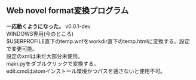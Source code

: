 ## Web novel format変換プログラム
**一応動くようになった。**
v0.0.1-dev<br>
WINDOWS専用(今のところ)<br>
$USERPROFILE直下のtemp.wnfをworkdir直下のtemp.htmlに変換する。設定で変更可能。<br>
設定のxmlは未だ大部分未使用。<br>
main.pyをダブルクリックで変換する。<br>
edit.cmdはatomインストール環境かつパスを通さないと使用不可。<br>
